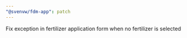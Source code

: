 ```yaml
---
"@svenvw/fdm-app": patch
---
```


Fix exception in fertilizer application form when no fertilizer is selected
